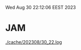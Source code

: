 Wed Aug 30 22:12:06 EEST 2023
# JAM
<a href='./cache/202308/30_22.log'>./cache/202308/30_22.log</a>
